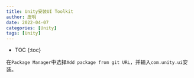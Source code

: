 ```yaml
---
title: Unity安装UI Toolkit
author: 唐明
date: 2022-04-07
categories: [Unity]
tags: [Unity]
---
```

* TOC
{:toc}


在`Package Manager`中选择`Add package from git URL`，并输入`com.unity.ui`安装。

